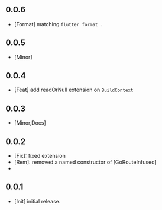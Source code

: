 ## 0.0.6

* [Format] matching `flutter format .`

## 0.0.5

* [Minor]

## 0.0.4

* [Feat] add readOrNull extension on `BuildContext`

## 0.0.3

* [Minor,Docs]

## 0.0.2

* [Fix]: fixed extension
* [Rem]: removed a named constructor of [GoRouteInfused]
* [Example]: added

## 0.0.1

* [Init] initial release.
